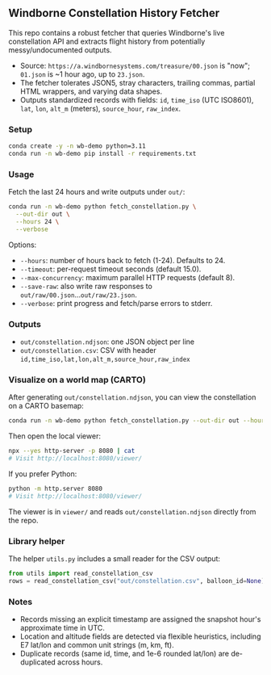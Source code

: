 ## Windborne Constellation History Fetcher

This repo contains a robust fetcher that queries Windborne's live constellation API and extracts flight history from potentially messy/undocumented outputs.

- Source: `https://a.windbornesystems.com/treasure/00.json` is "now"; `01.json` is ~1 hour ago, up to `23.json`.
- The fetcher tolerates JSON5, stray characters, trailing commas, partial HTML wrappers, and varying data shapes.
- Outputs standardized records with fields: `id`, `time_iso` (UTC ISO8601), `lat`, `lon`, `alt_m` (meters), `source_hour`, `raw_index`.

### Setup

```bash
conda create -y -n wb-demo python=3.11
conda run -n wb-demo pip install -r requirements.txt
```

### Usage

Fetch the last 24 hours and write outputs under `out/`:

```bash
conda run -n wb-demo python fetch_constellation.py \
  --out-dir out \
  --hours 24 \
  --verbose
```

Options:
- `--hours`: number of hours back to fetch (1-24). Defaults to 24.
- `--timeout`: per-request timeout seconds (default 15.0).
- `--max-concurrency`: maximum parallel HTTP requests (default 8).
- `--save-raw`: also write raw responses to `out/raw/00.json`...`out/raw/23.json`.
- `--verbose`: print progress and fetch/parse errors to stderr.

### Outputs
- `out/constellation.ndjson`: one JSON object per line
- `out/constellation.csv`: CSV with header `id,time_iso,lat,lon,alt_m,source_hour,raw_index`

### Visualize on a world map (CARTO)

After generating `out/constellation.ndjson`, you can view the constellation on a CARTO basemap:

```bash
conda run -n wb-demo python fetch_constellation.py --out-dir out --hours 24 --verbose
```

Then open the local viewer:

```bash
npx --yes http-server -p 8080 | cat
# Visit http://localhost:8080/viewer/
```

If you prefer Python:

```bash
python -m http.server 8080
# Visit http://localhost:8080/viewer/
```

The viewer is in `viewer/` and reads `out/constellation.ndjson` directly from the repo.

### Library helper

The helper `utils.py` includes a small reader for the CSV output:

```python
from utils import read_constellation_csv
rows = read_constellation_csv("out/constellation.csv", balloon_id=None)
```

### Notes
- Records missing an explicit timestamp are assigned the snapshot hour's approximate time in UTC.
- Location and altitude fields are detected via flexible heuristics, including E7 lat/lon and common unit strings (m, km, ft).
- Duplicate records (same id, time, and 1e-6 rounded lat/lon) are de-duplicated across hours.
